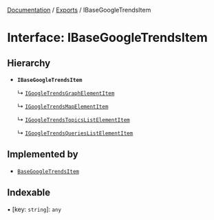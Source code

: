 [Documentation](../README.md) / [Exports](../modules.md) / IBaseGoogleTrendsItem

# Interface: IBaseGoogleTrendsItem

## Hierarchy

- **`IBaseGoogleTrendsItem`**

  ↳ [`IGoogleTrendsGraphElementItem`](IGoogleTrendsGraphElementItem.md)

  ↳ [`IGoogleTrendsMapElementItem`](IGoogleTrendsMapElementItem.md)

  ↳ [`IGoogleTrendsTopicsListElementItem`](IGoogleTrendsTopicsListElementItem.md)

  ↳ [`IGoogleTrendsQueriesListElementItem`](IGoogleTrendsQueriesListElementItem.md)

## Implemented by

- [`BaseGoogleTrendsItem`](../classes/BaseGoogleTrendsItem.md)

## Indexable

▪ [key: `string`]: `any`
